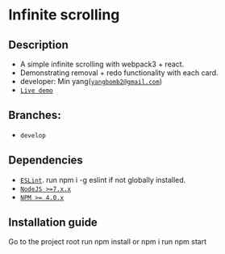 # Infinite scrolling

## Description
* A simple infinite scrolling with webpack3 + react.
* Demonstrating removal + redo functionality with each card.
* developer: Min yang([`yangbomb2@gmail.com`](yangbomb2@gmail.com))
* [`Live demo`](http://hi-kyungminyang.com/demo/infinite-scroll/)
## Branches:
* `develop`

## Dependencies
* [`ESLint`](http://eslint.org/). run npm i -g eslint if not globally installed.
* [`NodeJS >=7.x.x`](https://nodejs.org)
* [`NPM >= 4.0.x`](https://www.npmjs.com/)

## Installation guide
Go to the project root
run npm install or npm i
run npm start
